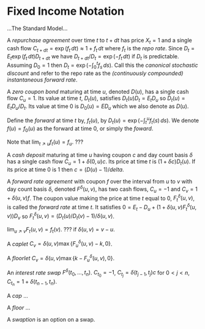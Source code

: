 # Fixed Income Notation

...The Standard Model...

A _repurchase agreement_ over time $t$ to $t + dt$ has price $X_t = 1$
and a single cash flow $C_{t+dt} = \exp(f_t\,dt) \approx 1 + f_t\,dt$
where $f_t$ is the _repo rate_.
Since $D_t = E_t \exp(f_t\,dt)D_{t + dt}$ we have $D_{t + dt}/D_t = \exp(-f_t\,dt)$ if $D_t$ is predictable.
Assuming $D_0 = 1$ then $D_t = \exp(-\int_0^t f_s\,ds)$.
Call this the _canonical stochastic discount_
and refer to the repo rate as the _(continuously compounded) instantaneous forward rate_.

A _zero coupon bond_ maturing at time $u$, denoted $D(u)$, has a single cash flow $C_u = 1$.
Its value at time $t$, $D_t(u)$, satisfies $D_t(u)D_t = E_t D_u$ so $D_t(u) = E_t D_u/D_t$.
Its value at time $0$ is $D_0(u) = E D_u$ which we also denote as $D(u)$.

Define the _forward_ at time $t$ by, $f_t(u)$, by $D_t(u) = \exp(-\int_t^u f_t(s)\,ds)$.
We denote $f(u) = f_0(u)$ as the forward at time 0, or simply the _foward_.

Note that $\lim_{t\nearrow u}f_t(u) = f_u$. ???

A _cash deposit_ maturing at time $u$ having coupon $c$ and day count basis $\delta$
has a single cash flow $C_u = 1 + \delta(0,u)c$. Its price at time $t$
is $(1 + \delta c)D_t(u)$. If its price at time 0 is 1 then $c = (D(u) - 1)/delta$.

A _forward rate agreement_ with coupon $f$ over the interval from $u$
to $v$ with day count basis $\delta$, denoted $F^\delta(u,v)$, has two cash flows,
$C_u = -1$ and $C_v = 1 + \delta(u,v) f$.
The coupon value making the price at time $t$ equal to 0, $F_t^\delta(u,v)$,
is called the _forward rate_ at time $t$. 
It satisfies $0 = E_t -D_u + (1 + \delta(u,v)F_t^\delta(u,v))D_v$
so $F_t^\delta(u,v) = (D_t(u)/D_t(v) - 1)/\delta(u,v)$.

$\lim_{u\nearrow v} F_t(u,v) = f_t(v)$. ??? if $\delta(u,v) = v - u$.

A _caplet_ $C_v = \delta(u,v)\max\{F^\delta_u(u,v) - k, 0\}$.

A _floorlet_ $C_v = \delta(u,v)\max\{k - F^\delta_u(u,v), 0\}$.

An _interest rate swap_ $F^\delta(t_0,\dots,t_n)$.
$C_{t_0} = -1$,
$C_{t_j} = \delta(t_{j-1},t_j)c$ for $0 < j < n$,
$C_{t_n} = 1 + \delta(t_{n-1},t_n)$.

A _cap_ ...

A _floor_ ...

A _swaption_ is an option on a swap.
